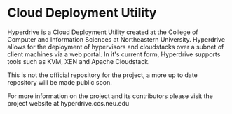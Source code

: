 # Cloud Deployment Utility

Hyperdrive is a Cloud Deployment Utility created at the College of Computer and Information Sciences at Northeastern University. Hyperdrive allows for the deployment of hypervisors and cloudstacks over a subnet of client machines via a web portal. In it's current form, Hyperdrive supports tools such as KVM, XEN and Apache Cloudstack.

This is not the official repository for the project, a more up to date repository will be made public soon.

For more information on the project and its contributors please visit the project website at hyperdrive.ccs.neu.edu

